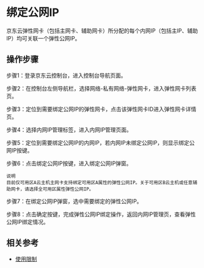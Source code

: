 # 绑定公网IP

京东云弹性网卡（包括主网卡、辅助网卡）所分配的每个内网IP（包括主IP、辅助IP）均可关联一个弹性公网IP。

## 操作步骤
步骤1：登录京东云控制台，进入控制台导航页面。

步骤2：在控制台左侧导航栏，选择网络-私有网络-弹性网卡，进入弹性网卡列表页。

步骤3：定位到需要绑定公网IP的弹性网卡，点击该弹性网卡ID进入弹性网卡详情页。

步骤4：选择内网IP管理标签，进入内网IP管理页面。

步骤5：定位到需要绑定公网IP的内网IP，若内网IP未绑定公网IP，则显示绑定公网IP按键。

步骤6：点击绑定公网IP按键，进入绑定公网IP弹窗。

	说明
	目前仅可用区A云主机主网卡支持绑定可用区A属性的弹性公网IP。关于可用区B云主机或任意辅助网卡，请选择全可用区属性弹性公网IP。

步骤7：在绑定公网IP弹窗，选中需要绑定的弹性公网IP。

步骤8：点击确定按键，完成弹性公网IP绑定操作，返回内网IP管理页，查看弹性公网IP绑定情况。

## 相关参考

- [使用限制](../../Introduction/Restrictions.md)
